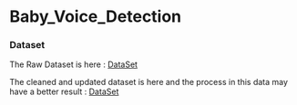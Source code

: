 # Baby_Voice_Detection

### Dataset 

The Raw Dataset is here : [DataSet](https://github.com/gveres/donateacry-corpus/tree/master) 

The cleaned and updated dataset is here and the process in this data may have a better result : [DataSet](https://github.com/martha92/babycry)

